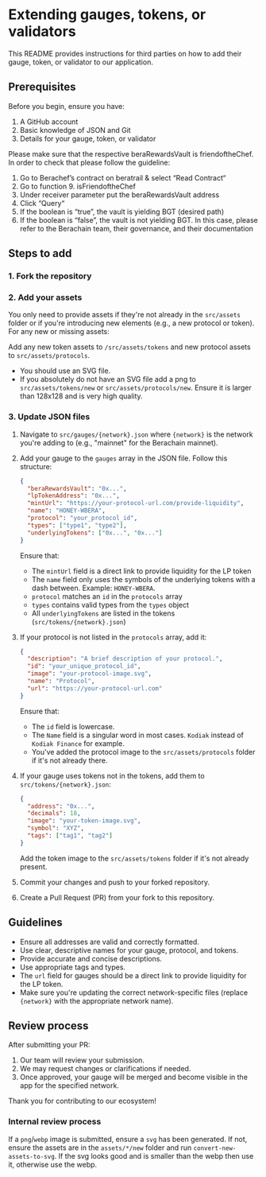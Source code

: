 # Extending gauges, tokens, or validators

This README provides instructions for third parties on how to add their gauge, token, or validator to our application.

## Prerequisites

Before you begin, ensure you have:

1. A GitHub account
2. Basic knowledge of JSON and Git
3. Details for your gauge, token, or validator

Please make sure that the respective beraRewardsVault is friendoftheChef. In order to check that please follow the guideline:

1. Go to Berachef’s contract on beratrail & select “Read Contract“
2. Go to function 9. isFriendoftheChef
3. Under receiver parameter put the beraRewardsVault address
4. Click “Query“
5. If the boolean is “true”, the vault is yielding BGT (desired path)
6. If the boolean is “false”, the vault is not yielding BGT. In this case, please refer to the Berachain team, their governance, and their documentation

## Steps to add

### 1. Fork the repository

### 2. Add your assets

You only need to provide assets if they're not already in the `src/assets` folder or if you're introducing new elements (e.g., a new protocol or token). For any new or missing assets:

Add any new token assets to `/src/assets/tokens` and new protocol assets to `src/assets/protocols`.

- You should use an SVG file.
- If you absolutely do not have an SVG file add a png to `src/assets/tokens/new` or `src/assets/protocols/new`. Ensure it is larger than 128x128 and is very high quality.

### 3. Update JSON files

1. Navigate to `src/gauges/{network}.json` where `{network}` is the network you're adding to (e.g., "mainnet" for the Berachain mainnet).

2. Add your gauge to the `gauges` array in the JSON file. Follow this structure:

   ```json
   {
     "beraRewardsVault": "0x...",
     "lpTokenAddress": "0x...",
     "mintUrl": "https://your-protocol-url.com/provide-liquidity",
     "name": "HONEY-WBERA",
     "protocol": "your_protocol_id",
     "types": ["type1", "type2"],
     "underlyingTokens": ["0x...", "0x..."]
   }
   ```

   Ensure that:

   - The `mintUrl` field is a direct link to provide liquidity for the LP token
   - The `name` field only uses the symbols of the underlying tokens with a dash between. Example: `HONEY-WBERA`.
   - `protocol` matches an `id` in the `protocols` array
   - `types` contains valid types from the `types` object
   - All `underlyingTokens` are listed in the tokens (`src/tokens/{network}.json`)

3. If your protocol is not listed in the `protocols` array, add it:

   ```json
   {
     "description": "A brief description of your protocol.",
     "id": "your_unique_protocol_id",
     "image": "your-protocol-image.svg",
     "name": "Protocol",
     "url": "https://your-protocol-url.com"
   }
   ```

   Ensure that:

   - The `id` field is lowercase.
   - The `Name` field is a singular word in most cases. `Kodiak` instead of `Kodiak Finance` for example.
   - You've added the protocol image to the `src/assets/protocols` folder if it's not already there.

4. If your gauge uses tokens not in the tokens, add them to `src/tokens/{network}.json`:

   ```json
   {
     "address": "0x...",
     "decimals": 18,
     "image": "your-token-image.svg",
     "symbol": "XYZ",
     "tags": ["tag1", "tag2"]
   }
   ```

   Add the token image to the `src/assets/tokens` folder if it's not already present.

5. Commit your changes and push to your forked repository.

6. Create a Pull Request (PR) from your fork to this repository.

## Guidelines

- Ensure all addresses are valid and correctly formatted.
- Use clear, descriptive names for your gauge, protocol, and tokens.
- Provide accurate and concise descriptions.
- Use appropriate tags and types.
- The `url` field for gauges should be a direct link to provide liquidity for the LP token.
- Make sure you're updating the correct network-specific files (replace `{network}` with the appropriate network name).

## Review process

After submitting your PR:

1. Our team will review your submission.
2. We may request changes or clarifications if needed.
3. Once approved, your gauge will be merged and become visible in the app for the specified network.

Thank you for contributing to our ecosystem!

### Internal review process

If a `png`/`webp` image is submitted, ensure a `svg` has been generated. If not, ensure the assets are in the `assets/*/new` folder and run `convert-new-assets-to-svg`. If the svg looks good and is smaller than the webp then use it, otherwise use the webp.
